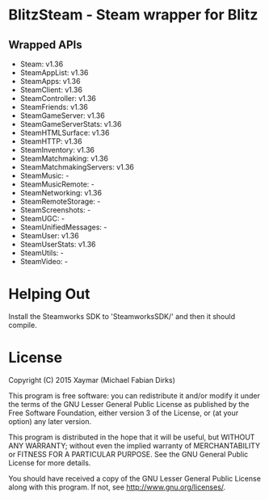 # BlitzSteam - Steam wrapper for Blitz

## Wrapped APIs

* Steam: v1.36
* SteamAppList: v1.36
* SteamApps: v1.36
* SteamClient: v1.36
* SteamController: v1.36
* SteamFriends: v1.36
* SteamGameServer: v1.36
* SteamGameServerStats: v1.36
* SteamHTMLSurface: v1.36
* SteamHTTP: v1.36
* SteamInventory: v1.36
* SteamMatchmaking: v1.36
* SteamMatchmakingServers: v1.36
* SteamMusic: -
* SteamMusicRemote: -
* SteamNetworking: v1.36
* SteamRemoteStorage: -
* SteamScreenshots: -
* SteamUGC: -
* SteamUnifiedMessages: -
* SteamUser: v1.36
* SteamUserStats: v1.36
* SteamUtils: -
* SteamVideo: -

# Helping Out

Install the Steamworks SDK to 'SteamworksSDK/' and then it should compile.

# License
Copyright (C) 2015 Xaymar (Michael Fabian Dirks)

This program is free software: you can redistribute it and/or modify it under the terms of the GNU Lesser General Public License as published by the Free Software Foundation, either version 3 of the License, or (at your option) any later version.

This program is distributed in the hope that it will be useful, but WITHOUT ANY WARRANTY; without even the implied warranty of MERCHANTABILITY or FITNESS FOR A PARTICULAR PURPOSE. See the GNU General Public License for more details.

You should have received a copy of the GNU Lesser General Public License along with this program.  If not, see <http://www.gnu.org/licenses/>.